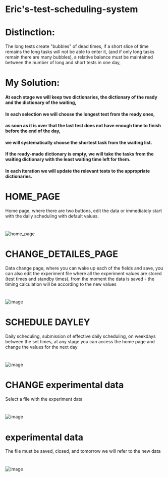 # Eric's-test-scheduling-system
# Distinction:
The long tests create "bubbles" of dead times, if a short slice of time remains the long tasks will not be able to enter it, (and if only long tasks remain there are many bubbles), a relative balance must be maintained between the number of long and short tests in one day,
# My Solution:
#### At each stage we will keep two dictionaries, the dictionary of the ready and the dictionary of the waiting,
#### In each selection we will choose the longest test from the ready ones, 
#### as soon as it is over that the last test does not have enough time to finish before the end of the day,
#### we will systematically choose the shortest task from the waiting list.
#### If the ready-made dictionary is empty, we will take the tasks from the waiting dictionary with the least waiting time left for them.
#### In each iteration we will update the relevant tests to the appropriate dictionaries.
# HOME_PAGE
Home page, where there are two buttons,
edit the data or immediately start with the daily scheduling with default values.
#
![home_page](https://user-images.githubusercontent.com/57223094/114956577-d6f2f980-9e67-11eb-91dd-cb0c48541287.PNG)

# CHANGE_DETAILES_PAGE
Data change page, where you can wake up each of the fields and save, 
you can also edit the experiment file where all the experiment values are stored (test times and standby times), 
from the moment the data is saved - the timing calculation will be according to the new values
#
![image](https://user-images.githubusercontent.com/57223094/114956775-3bae5400-9e68-11eb-9966-9ea2fe170354.png)

# SCHEDULE DAYLEY
Daily scheduling, submission of effective daily scheduling, on weekdays between the set times,
at any stage you can access the home page and change the values for the next day
# 
![image](https://user-images.githubusercontent.com/57223094/115002006-e9dbed00-9eac-11eb-8610-c4a6cce3dc19.png)

# CHANGE experimental data
Select a file with the experiment data
#
![image](https://user-images.githubusercontent.com/57223094/114957008-c4c58b00-9e68-11eb-8642-38772d2cde32.png)

# experimental data
The file must be saved, closed, and tomorrow we will refer to the new data
#
![image](https://user-images.githubusercontent.com/57223094/114957112-fd656480-9e68-11eb-9d08-d6cbe7fabeb3.png)

